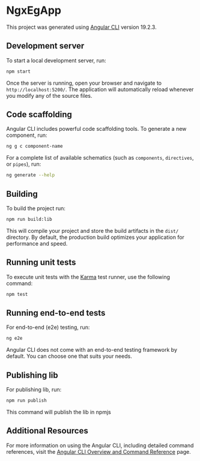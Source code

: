 # NgxEgApp

This project was generated using [Angular CLI](https://github.com/angular/angular-cli) version 19.2.3.

## Development server

To start a local development server, run:

```bash
npm start
```

Once the server is running, open your browser and navigate to `http://localhost:5200/`. The application will automatically reload whenever you modify any of the source files.

## Code scaffolding

Angular CLI includes powerful code scaffolding tools. To generate a new component, run:

```bash
ng g c component-name
```

For a complete list of available schematics (such as `components`, `directives`, or `pipes`), run:

```bash
ng generate --help
```

## Building

To build the project run:

```bash
npm run build:lib
```

This will compile your project and store the build artifacts in the `dist/` directory. By default, the production build optimizes your application for performance and speed.

## Running unit tests

To execute unit tests with the [Karma](https://karma-runner.github.io) test runner, use the following command:

```bash
npm test
```

## Running end-to-end tests

For end-to-end (e2e) testing, run:

```bash
ng e2e
```

Angular CLI does not come with an end-to-end testing framework by default. You can choose one that suits your needs.

## Publishing lib

For publishing lib, run:

```bash
npm run publish
```

This command will publish the lib in npmjs

## Additional Resources

For more information on using the Angular CLI, including detailed command references, visit the [Angular CLI Overview and Command Reference](https://angular.dev/tools/cli) page.

